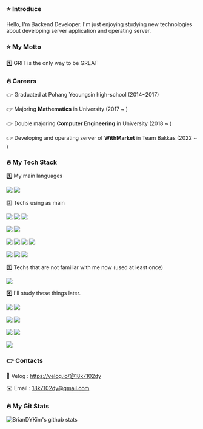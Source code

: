 ### ⭐️ Introduce

Hello, I'm Backend Developer. I'm just enjoying studying new technologies about developing server application and operating server.

### ⭐️ My Motto

1️⃣ GRIT is the only way to be GREAT

### 🔥 Careers

👉 Graduated at Pohang Yeoungsin high-school (2014~2017)

👉 Majoring **Mathematics** in University (2017 ~ )

👉 Double majoring **Computer Engineering** in University (2018 ~ )

👉 Developing and operating server of **WithMarket** in Team Bakkas (2022 ~ )

### 🔥 My Tech Stack

1️⃣ My main languages

<img src="https://img.shields.io/badge/java-007396?style=for-the-badge&logo=Java&logoColor=white"> <img src="https://img.shields.io/badge/Kotlin-7F52FF?style=for-the-badge&logo=Kotlin&logoColor=black">

2️⃣ Techs using as main

<img src="https://img.shields.io/badge/Spring Boot-6DB33F?style=for-the-badge&logo=Spring Boot&logoColor=black"> <img src="https://img.shields.io/badge/Spring Data JPA-6DB33F?style=for-the-badge&logo=Spring&logoColor=black"> <img src="https://img.shields.io/badge/Spring Cloud-6DB33F?style=for-the-badge&logo=Spring&logoColor=black"> 

<img src="https://img.shields.io/badge/Spring MVC-6DB33F?style=for-the-badge&logo=Spring&logoColor=black"> <img src="https://img.shields.io/badge/Spring Webflux-6DB33F?style=for-the-badge&logo=React&logoColor=black">

<img src="https://img.shields.io/badge/DynamoDB-4053D6?style=for-the-badge&logo=Amazon DynamoDB&logoColor=white"> <img src="https://img.shields.io/badge/S3-569A31?style=for-the-badge&logo=Amazon S3&logoColor=white"> <img src="https://img.shields.io/badge/MySQL-4479A1?style=for-the-badge&logo=MySQL&logoColor=white"> <img src="https://img.shields.io/badge/Redis-DC382D?style=for-the-badge&logo=Redis&logoColor=white"> 

<img src="https://img.shields.io/badge/AWS-FFB71B?style=for-the-badge&logo=Amazon AWS&logoColor=black"> <img src="https://img.shields.io/badge/Docker-2496ED?style=for-the-badge&logo=Docker&logoColor=white"> <img src="https://img.shields.io/badge/Apache Kafka-231F20?style=for-the-badge&logo=Apache Kafka&logoColor=white">

3️⃣ Techs that are not familiar with me now (used at least once)

<img src="https://img.shields.io/badge/Android-3DDC84?style=for-the-badge&logo=Android&logoColor=black">

4️⃣ I'll study these things later.

<img src="https://img.shields.io/badge/Kubernetes-326CE5?style=for-the-badge&logo=Kubernetes&logoColor=white"> <img src="https://img.shields.io/badge/Jenkins-D24939?style=for-the-badge&logo=Jenkins&logoColor=black"> 

<img src="https://img.shields.io/badge/Spring Batch-6DB33F?style=for-the-badge&logo=Spring&logoColor=black"> <img src="https://img.shields.io/badge/Spring Security-6DB33F?style=for-the-badge&logo=Spring Security&logoColor=black"> 

<img src="https://img.shields.io/badge/GRPC-00ADD8?style=for-the-badge&logo=&logoColor=black"> <img src="https://img.shields.io/badge/Kafka Consumer Proxy-231F20?style=for-the-badge&logo=Apache Kafka&logoColor=white">

<img src="https://img.shields.io/badge/Kotlin JDSL-7F52FF?style=for-the-badge&logo=Kotlin&logoColor=black">

### 👉 Contacts

🌲 Velog : <https://velog.io/@18k7102dy>

✉️ Email : 18k7102dy@gmail.com

### 🔥 My Git Stats

![BrianDYKim's github stats](https://github-readme-stats.vercel.app/api?username=BrianDYKim&show_icons=true)
